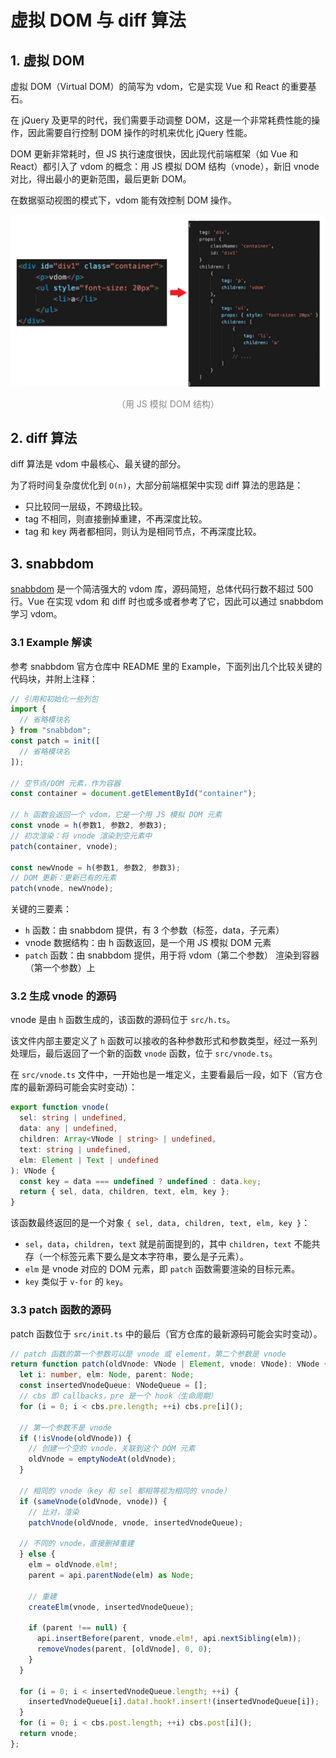 # 虚拟 DOM 与 diff 算法

## 1. 虚拟 DOM

虚拟 DOM（Virtual DOM）的简写为 vdom，它是实现 Vue 和 React 的重要基石。

在 jQuery 及更早的时代，我们需要手动调整 DOM，这是一个非常耗费性能的操作，因此需要自行控制 DOM 操作的时机来优化 jQuery 性能。

DOM 更新非常耗时，但 JS 执行速度很快，因此现代前端框架（如 Vue 和 React）都引入了 vdom 的概念：用 JS 模拟 DOM 结构（vnode），新旧 vnode 对比，得出最小的更新范围，最后更新 DOM。

在数据驱动视图的模式下，vdom 能有效控制 DOM 操作。

<div style="text-align: center;">
  <img src="./assets/dom-js.png" alt="用 JS 模拟 DOM 结构">
  <p style="text-align:center; color: #888;">（用 JS 模拟 DOM 结构）</p>
</div>

## 2. diff 算法

diff 算法是 vdom 中最核心、最关键的部分。

为了将时间复杂度优化到 `O(n)`，大部分前端框架中实现 diff 算法的思路是：

* 只比较同一层级，不跨级比较。
* tag 不相同，则直接删掉重建，不再深度比较。
* tag 和 key 两者都相同，则认为是相同节点，不再深度比较。

## 3. snabbdom

[snabbdom](https://github.com/snabbdom/snabbdom) 是一个简洁强大的 vdom 库，源码简短，总体代码行数不超过 500 行。Vue 在实现 vdom 和 diff 时也或多或者参考了它，因此可以通过 snabbdom 学习 vdom。

### 3.1 Example 解读

参考 snabbdom 官方仓库中 README 里的 Example，下面列出几个比较关键的代码块，并附上注释：

```javascript
// 引用和初始化一些列包
import { 
  // 省略模块名
} from "snabbdom";
const patch = init([
  // 省略模块名
]);

// 空节点/DOM 元素，作为容器
const container = document.getElementById("container");

// h 函数会返回一个 vdom，它是一个用 JS 模拟 DOM 元素
const vnode = h(参数1, 参数2, 参数3);
// 初次渲染：将 vnode 渲染到空元素中
patch(container, vnode);

const newVnode = h(参数1, 参数2, 参数3);
// DOM 更新：更新已有的元素
patch(vnode, newVnode);
```

关键的三要素：

* `h` 函数：由 snabbdom 提供，有 3 个参数（标签，data，子元素）
* vnode 数据结构：由 h 函数返回，是一个用 JS 模拟 DOM 元素
* `patch` 函数：由 snabbdom 提供，用于将 vdom（第二个参数） 渲染到容器（第一个参数）上

### 3.2 生成 vnode 的源码

vnode 是由 `h` 函数生成的，该函数的源码位于 `src/h.ts`。

该文件内部主要定义了 `h` 函数可以接收的各种参数形式和参数类型，经过一系列处理后，最后返回了一个新的函数 `vnode` 函数，位于 `src/vnode.ts`。

在 `src/vnode.ts` 文件中，一开始也是一堆定义，主要看最后一段，如下（官方仓库的最新源码可能会实时变动）：

```typescript
export function vnode(
  sel: string | undefined,
  data: any | undefined,
  children: Array<VNode | string> | undefined,
  text: string | undefined,
  elm: Element | Text | undefined
): VNode {
  const key = data === undefined ? undefined : data.key;
  return { sel, data, children, text, elm, key };
}
```

该函数最终返回的是一个对象 `{ sel, data, children, text, elm, key }`：

* `sel`，`data`，`children`，`text` 就是前面提到的，其中 `children`，`text` 不能共存（一个标签元素下要么是文本字符串，要么是子元素）。
* `elm` 是 vnode 对应的 DOM 元素，即 `patch` 函数需要渲染的目标元素。
* `key` 类似于 `v-for` 的 `key`。

### 3.3 patch 函数的源码

patch 函数位于 `src/init.ts` 中的最后（官方仓库的最新源码可能会实时变动）。

```typescript
// patch 函数的第一个参数可以是 vnode 或 element，第二个参数是 vnode
return function patch(oldVnode: VNode | Element, vnode: VNode): VNode {
  let i: number, elm: Node, parent: Node;
  const insertedVnodeQueue: VNodeQueue = [];
  // cbs 即 callbacks，pre 是一个 hook（生命周期）
  for (i = 0; i < cbs.pre.length; ++i) cbs.pre[i]();

  // 第一个参数不是 vnode
  if (!isVnode(oldVnode)) {
    // 创建一个空的 vnode，关联到这个 DOM 元素
    oldVnode = emptyNodeAt(oldVnode);
  }

  // 相同的 vnode（key 和 sel 都相等视为相同的 vnode）
  if (sameVnode(oldVnode, vnode)) {
    // 比对，渲染
    patchVnode(oldVnode, vnode, insertedVnodeQueue);

  // 不同的 vnode，直接删掉重建
  } else {
    elm = oldVnode.elm!;
    parent = api.parentNode(elm) as Node;

    // 重建
    createElm(vnode, insertedVnodeQueue);

    if (parent !== null) {
      api.insertBefore(parent, vnode.elm!, api.nextSibling(elm));
      removeVnodes(parent, [oldVnode], 0, 0);
    }
  }

  for (i = 0; i < insertedVnodeQueue.length; ++i) {
    insertedVnodeQueue[i].data!.hook!.insert!(insertedVnodeQueue[i]);
  }
  for (i = 0; i < cbs.post.length; ++i) cbs.post[i]();
  return vnode;
};
```
